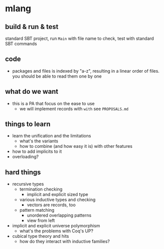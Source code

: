 
# mlang

## build & run & test

standard SBT project, run `Main` with file name to check, test with standard SBT commands

## code

* packages and files is indexed by "a-z", resulting in a linear order of files. you 
should be able to read them one by one

## what do we want

* this is a PA that focus on the ease to use
    * we will implement records with `with` see `PROPOSALS.md`

## things to learn

* learn the unification and the limitations
    * what's the variants
    * how to combine (and how easy it is) with other features
* how to add implicits to it
* overloading?

## hard things

* recursive types
  * termination checking
     * implicit and explicit sized type
  * various inductive types and checking
     * vectors are records, too
  * pattern matching
     * unordered overlapping patterns
     * view from left
* implicit and explicit universe polymorphism
  * what's the problems with Coq's UP?
* cubical type theory and hits
  * how do they interact with inductive families?


